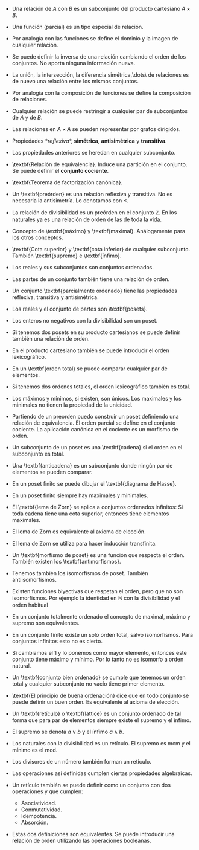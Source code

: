 - Una relación de $A$ con $B$ es un subconjunto del producto cartesiano $A \times B$.
- Una función (parcial) es un tipo especial de relación.
- Por analogía con las funciones se define el dominio y la imagen de cualquier relación.
- Se puede definir la inversa de una relación cambiando el orden de los conjuntos. No aporta ninguna información nueva.
- La unión, la intersección, la diferencia simétrica,\dots\  de relaciones es de nuevo una relación entre los mismos conjuntos.
- Por analogía con la composición de funciones se define la composición de relaciones.
- Cualquier relación se puede restringir a cualquier par de subconjuntos de $A$ y de $B$.
- Las relaciones en $A\times A$ se pueden representar por grafos dirigidos.
- Propiedades \**reflexiva**, **simétrica**, **antisimétrica** y  **transitiva**.
- Las propiedades anteriores se heredan en cualquier subconjunto.
- \textbf{Relación de equivalencia}. Induce una partición en el conjunto. Se puede definir el **conjunto cociente**.
- \textbf{Teorema de factorización canónica}.
- Un \textbf{preórden} es una relación reflexiva y transitiva. No es necesaria la antisimetría. Lo denotamos con $\leq$.
- La relación de divisibilidad es un preórden  en el conjunto $\mathbb{Z}$. En los naturales ya es una relación de orden de las de toda la vida.
- Concepto de \textbf{máximo} y \textbf{maximal}. Análogamente para los otros conceptos.
- \textbf{Cota superior} y \textbf{cota inferior} de cualquier subconjunto. También \textbf{supremo} e \textbf{ínfimo}.
- Los reales y sus subconjuntos son conjuntos ordenados.
- Las partes de un conjunto también tiene una relación de orden.
- Un conjunto \textbf{parcialmente ordenado} tiene las propiedades  reflexiva, transitiva y antisimétrica.
- Los reales y el conjunto de partes son \textbf{posets}.
- Los enteros no negativos con la divisibilidad son un poset.
- Si tenemos dos posets en su producto cartesianos se puede definir también una relación de orden.
- En el producto cartesiano también se puede introducir el orden lexicográfico.
- En un \textbf{orden total} se puede comparar cualquier par de elementos.
- Si tenemos dos órdenes totales, el orden lexicográfico también es total.
- Los máximos y mínimos, si existen, son únicos. Los maximales y los minimales no tienen la propiedad de la unicidad.
- Partiendo de un preorden puedo construir un poset definiendo una relación de equivalencia. El orden parcial se define en el conjunto cociente. La aplicación canónica en el cociente es un morfismo de orden.
- Un subconjunto de un poset es una \textbf{cadena} si el orden en el subconjunto es total.
- Una \textbf{anticadena} es un subconjunto donde ningún par de elementos  se pueden comparar.
- En un poset finito se puede dibujar el \textbf{diagrama de Hasse}.
- En un poset finito siempre hay maximales y minimales.
- El \textbf{lema de Zorn} se aplica a conjuntos ordenados infinitos: Si toda cadena tiene una cota superior, entonces tiene elementos maximales.
- El lema de Zorn es equivalente al axioma de elección.
- El lema de Zorn se utiliza para hacer inducción transfinita.
- Un \textbf{morfismo de poset} es una función que respecta el orden. También existen los \textbf{antimorfismos}.
- Tenemos también los isomorfismos de poset. También antiisomorfismos.
- Existen funciones biyectivas que respetan el orden, pero que no son isomorfismos. Por ejemplo la identidad en $\mathbb{N}$ con la divisibilidad y el orden habitual
- En un conjunto totalmente ordenado el concepto de maximal, máximo y supremo son equivalentes.
- En un conjunto finito existe un solo orden total, salvo isomorfismos. Para conjuntos infinitos esto no es cierto.
- Si cambiamos el 1 y lo ponemos como mayor elemento, entonces este conjunto tiene máximo y mínimo. Por lo tanto no es isomorfo a orden natural.
- Un \textbf{conjunto bien ordenado} se cumple que tenemos un orden total y cualquier subconjunto no vacío tiene primer elemento.
- \textbf{El principio de buena ordenación} dice que en todo conjunto se puede definir un buen orden. Es equivalente al axioma de elección.
- Un \textbf{retículo} o \textbf{lattice} es un conjunto ordenado de tal forma que para par de elementos siempre existe el supremo y el ínfimo.
- El supremo se denota $a \vee b$  y el ínfimo $a \wedge b$.
- Los naturales con la divisibilidad es un retículo. El supremo es mcm y el mínimo es el mcd.
- Los divisores de un número también forman un retículo.
- Las operaciones así definidas cumplen ciertas propiedades algebraicas.
- Un retículo también se puede definir como un conjunto con dos operaciones y que cumplen:

  - Asociatividad.
  - Conmutatividad.
  - Idempotencia.
  - Absorción.

- Estas dos definiciones son equivalentes. Se puede introducir una relación de orden utilizando las operaciones booleanas.
